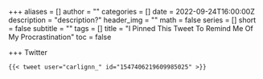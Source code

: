 +++
aliases = []
author = ""
categories = []
date = 2022-09-24T16:00:00Z
description = "description?"
header_img = ""
math = false
series = []
short = false
subtitle = ""
tags = []
title = "I Pinned This Tweet To Remind Me Of My Procrastination"
toc = false

+++
Twitter

    {{< tweet user="carlignn_" id="1547406219609985025" >}}